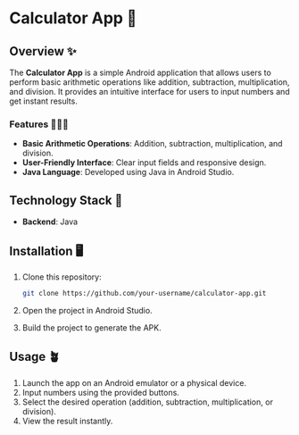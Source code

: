 # Calculator App  📱

## Overview ✨

The **Calculator App** is a simple Android application that allows users to perform basic arithmetic operations like addition, subtraction, multiplication, and division. It provides an intuitive interface for users to input numbers and get instant results.

### Features 🚀🚀🚀

- **Basic Arithmetic Operations**: Addition, subtraction, multiplication, and division.
- **User-Friendly Interface**: Clear input fields and responsive design.
- **Java Language**: Developed using Java in Android Studio.

## Technology Stack 📝
- **Backend**: Java

## Installation  🖥️

1. Clone this repository:

    ```bash
    git clone https://github.com/your-username/calculator-app.git
    ```
2. Open the project in Android Studio.
   
4. Build the project to generate the APK.

## Usage 🪴
1. Launch the app on an Android emulator or a physical device.
2. Input numbers using the provided buttons.
3. Select the desired operation (addition, subtraction, multiplication, or division).
4. View the result instantly.

